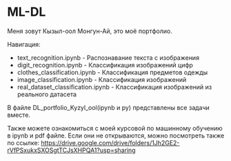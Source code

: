 # ML-DL
Меня зовут Кызыл-оол Монгун-Ай, это моё портфолио.

Навигация:

- text_recognition.ipynb - Распознавание текста с изображения
- digit_recognition.ipynb - Классификация изображений цифр
- clothes_classification.ipynb - Классификация предметов одежды
- image_classification.ipynb - Классификация изображений
- real_dataset_classification.ipynb - Классификация изображений из реального датасета

В файле DL_portfolio_Kyzyl_ool(ipynb и py) представлены все задачи вместе.

Также можете ознакомиться с моей курсовой по машинному обучению в ipynb и pdf файле. Если они не открываются, можно посмотреть также по ссылке: https://drive.google.com/drive/folders/1Jh2GE2-rVfPSxukxSXOSgtTCJsXHPQA1?usp=sharing

